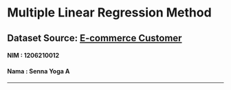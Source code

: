 # Multiple Linear Regression Method
## Dataset Source: [E-commerce Customer](https://www.kaggle.com/datasets/iyadavvaibhav/ecommerce-customer-device-usage)
 ####   NIM  : 1206210012
 ####   Nama : Senna Yoga A
_____________________________________________________________
